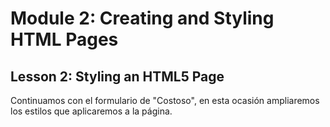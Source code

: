 # Module 2: Creating and Styling HTML Pages

## Lesson 2: Styling an HTML5 Page



Continuamos con el formulario de "Costoso", en esta ocasión ampliaremos los estilos que aplicaremos a la página.

